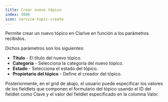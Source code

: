 ```yaml
---
title: Crear nuevo tópico
index: 5000
icon: service-topic-create
---
```


Permite crear un nuevo tópico en Clarive en función a los parámetros recibidos.

Dichos parámetros son los siguientes:

- **Título** - El titulo del nuevo tópico.
- **Categoría** - Selecciona la categoría del nuevo tópico.
- **Estado** - Selecciona el estado del tópico.
- **Propietario del tópico** - Define el creador del tópico.

Posteriormente, en el grid de abajo, el usuario puede especificar los valores de los fieldlets que componen el formulario del tópico usando el ID del fieldlet como Clave y el valor del fieldlet especificado en la columna Valor.

